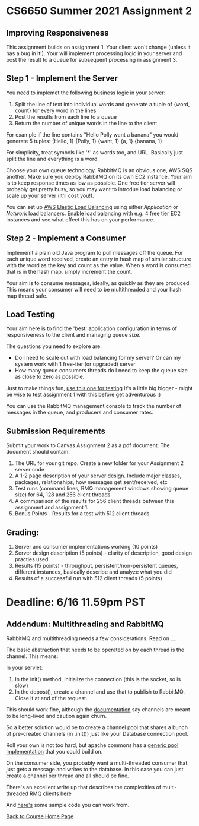 # CS6650 Summer 2021  Assignment 2

## Improving Responsiveness
This assignment builds on assignment 1. Your client won't change (unless it has a bug in it!). 
Your will implement processing logic in your server and post the result to a queue for subsequent processing in assignment 3.

## Step 1 - Implement the Server
You need to implemet the following business logic in your server:

1. Split the line of text into individual words and generate a tuple of {word, count} for every word in the lines
1. Post the results from each line to a queue
1. Return the number of unique words in the line to the client

For example if the line contains "Hello Polly want a banana" you would generate 5 tuples:
{Hello, 1}
{Polly, 1}
{want, 1}
{a, 1}
{banana, 1}

For simplicity, treat symbols like '*' as words too, and URL. Basically just split the line and everything is a word. 

Choose your own queue technology. RabbitMQ is an obvious one, AWS SQS another. Make sure you deploy RabbitMQ on its own EC2 instance.
Your aim is to keep response times as low as possible. One free tier server will probably get pretty busy, so you may want to introdue load balancing or scale up your server (it'll cost you!).

You can set up [AWS Elastic Load Balancing](https://aws.amazon.com/elasticloadbalancing/features/?nc=sn&loc=2) using either _Application_ or _Network_ load balancers. 
Enable load balancing with e.g. 4 free tier EC2 instances and see what effect this has on your performance.

## Step 2 - Implement a Consumer
Implememt a plain old Java program to pull messages off the queue. For each unique word received, create an entry in hash map of similar structure with the word as the key and count as the value.
When a word is consumed that is in the hash map, simply increment the count.

Your aim is to consume messages, ideally, as quickly as they are produced. This means your consumer will need to be multithreaded and your hash map thread safe.

## Load Testing
 
Your aim here is to find the 'best' application configuration in terms of responsiveness to the client and managing queue size. 
 
The questions you need to explore are:
* Do I need to scale out with load balancing for my server? Or can my system work with 1 free-tier (or  upgraded) server
* How many queue consumers threads do I need to keep the queue size as close to zero as possible. 

Just to make things fun, [use this one for testing](https://github.com/gortonator/bsds-6650/blob/master/assignments-2021/bsds-summer-2021-testdata-assignment2.txt)
It's a little big bigger - might be wise to test assignment 1 with this before get adventurous ;)

You can use the RabbitMQ management console to track the number of messages in the queue, and producers and consumer rates.
 
## Submission Requirements
Submit your work to Canvas Assignment 2 as a pdf document. The document should contain:

1. The URL for your git repo. Create a new folder for your Assignment 2 server code
1. A 1-2 page description of your server design. Include major classes, packages, relationships, how messages get sent/received, etc
1. Test runs (command lines, RMQ management windows showing queue size) for 64, 128 and 256 client threads
1. A commparison of the results for 256 client threads between this assignment and assignment 1. 
1. Bonus Points - Results for a test with 512 client threads

## Grading:
1. Server and consumer  implementations working (10 points)
1. Server design description (5 points) - clarity of description, good design practies used
1. Results (15 points) - throughput, persistent/non-persistent queues, different instances, basically describe and analyze what you did
1. Results of a successful run with 512 client threads (5 points) 

# Deadline: 6/16 11.59pm PST 

## Addendum: Multithreading and RabbitMQ

RabbitMQ and multithreading needs a few considerations. Read on ....

The basic abstraction that needs to be operated on by each thread is the channel. This means:

In your servlet:

1. In the init() method, initialize the connection (this is the socket, so is slow)
1. In the dopost(), create a channel and use that to publish to RabbitMQ. Close it at end of the request.

This should work fine, although the [documentation](https://www.rabbitmq.com/api-guide.html#concurrency) say channels are meant to be long-lived and caution again churn. 

So a better solution would be to create a channel pool that shares a bunch of pre-created channels (in .init()) just like your Database connection pool. 

Roll your own is not too hard, but apache commons has a [generic pool implementation](http://commons.apache.org/proper/commons-pool/examples.html) that you could build on.

On the consumer side, you probably want a multi-threaded consumer that just gets a message and writes to the database. In this case you can just create a channel per thread and all should be fine. 

There's an excellent write up that describes the complexities of multi-threaded RMQ clients [here](http://moi.vonos.net/bigdata/rabbitmq-threading/)

And [here's](https://github.com/gortonator/bsds-6650/tree/master/code/week-6) some sample code you can work from. 

[Back to Course Home Page](https://gortonator.github.io/bsds-6650/)

